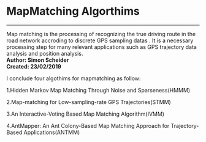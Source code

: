 # MapMatching Algorthims 
***
Map matching is the processing of recognizing the true driving route in the road network accroding to discrete GPS sampling datas . It is a necessary processing step for many relevant applications such as GPS trajectory data analysis and position analysis.  
**Author: Simon Scheider**    
**Created: 23/02/2019**  





I conclude four algothims for mapmatching as follow:

1.Hidden Markov Map Matching Through Noise and Sparseness(HMMM)

2.Map-matching for Low-sampling-rate GPS Trajectories(STMM)

3.An Interactive-Voting Based Map Matching Algorithm(IVMM)

4.AntMapper: An Ant Colony-Based Map Matching Approach for Trajectory-Based Applications(ANTMM)
